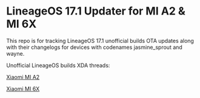 # LineageOS 17.1 Updater for MI A2 & MI 6X

This repo is for tracking LineageOS 17.1 unofficial builds OTA updates along with their changelogs for devices with codenames jasmine_sprout and wayne.

Unofficial LineageOS builds XDA threads:

[Xiaomi MI A2](https://forum.xda-developers.com/mi-a2/development/10-x-lineage-17-0-jasminesprout-t3966643)

[Xiaomi MI 6X](https://forum.xda-developers.com/mi-a2/xiaomi-6x-wayne/rom-lineageos-17-0-t3989193)
